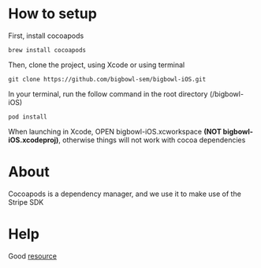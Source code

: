 # How to setup

First, install cocoapods
  ``` 
  brew install cocoapods 
  ```
Then, clone the project, using Xcode or using terminal 
  ``` 
  git clone https://github.com/bigbowl-sem/bigbowl-iOS.git
  ```
In your terminal, run the follow command in the root directory (/bigbowl-iOS)

```
pod install
```
When launching in Xcode, OPEN bigbowl-iOS.xcworkspace <b>(NOT bigbowl-iOS.xcodeproj)</b>, otherwise things will not work with cocoa dependencies

# About

Cocoapods is a dependency manager, and we use it to make use of the Stripe SDK

# Help

Good [resource](https://developer.apple.com/library/archive/referencelibrary/GettingStarted/DevelopiOSAppsSwift/ImplementNavigation.html)
